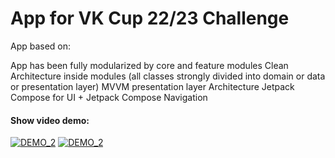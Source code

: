# App for VK Cup 22/23 Challenge

App based on:

App has been fully modularized by core and feature modules
Clean Architecture inside modules (all classes strongly divided into domain or data or presentation layer)
MVVM presentation layer Architecture
Jetpack Compose for UI + Jetpack Compose Navigation

#### Show video demo:
[![DEMO_2](https://img.youtube.com/vi/RCsjIYCxKgM/hqdefault.jpg)](https://youtube.com/shorts/RCsjIYCxKgM)
[![DEMO_2](https://img.youtube.com/vi/mLHC_2HnWwo/hqdefault.jpg)](https://youtu.be/mLHC_2HnWwo)
